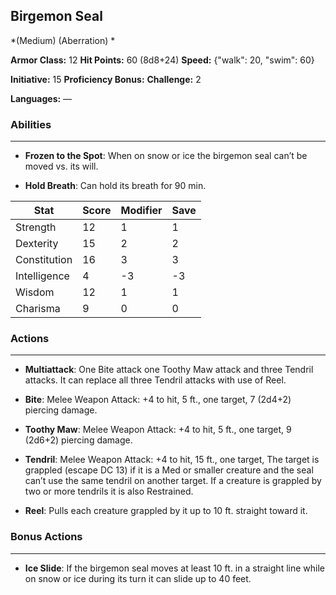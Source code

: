## Birgemon Seal
*(Medium) (Aberration) *

**Armor Class:** 12
**Hit Points:** 60 (8d8+24)
**Speed:** {"walk": 20, "swim": 60}

**Initiative:** 15
**Proficiency Bonus:**
**Challenge:** 2

**Languages:** —

### Abilities
 --- 
- **Frozen to the Spot**: When on snow or ice the birgemon seal can’t be moved vs. its will.

- **Hold Breath**: Can hold its breath for 90 min.



| Stat | Score | Modifier | Save |
| ---- | ---- | ---- | ---- |
| Strength | 12 | 1 | 1 |
| Dexterity | 15 | 2 | 2 |
| Constitution | 16 | 3 | 3 |
| Intelligence | 4 | -3 | -3 |
| Wisdom | 12 | 1 | 1 |
| Charisma | 9 | 0 | 0 |

### Actions
 --- 
- **Multiattack**: One Bite attack one Toothy Maw attack and three Tendril attacks. It can replace all three Tendril attacks with use of Reel.

- **Bite**: Melee Weapon Attack: +4 to hit, 5 ft., one target, 7 (2d4+2) piercing damage.

- **Toothy Maw**: Melee Weapon Attack: +4 to hit, 5 ft., one target, 9 (2d6+2) piercing damage.

- **Tendril**: Melee Weapon Attack: +4 to hit, 15 ft., one target, The target is grappled (escape DC 13) if it is a Med or smaller creature and the seal can’t use the same tendril on another target. If a creature is grappled by two or more tendrils it is also Restrained.

- **Reel**: Pulls each creature grappled by it up to 10 ft. straight toward it.

### Bonus Actions
 --- 
- **Ice Slide**: If the birgemon seal moves at least 10 ft. in a straight line while on snow or ice during its turn it can slide up to 40 feet.

